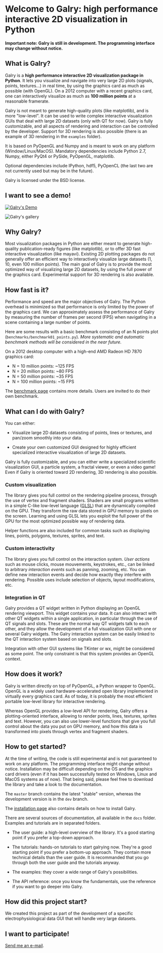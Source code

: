 Welcome to Galry: high performance interactive 2D visualization in Python
=========================================================================

**Important note: Galry is still in development. The programming interface
may change without notice.**


What is Galry?
--------------

Galry is a **high performance interactive 2D visualization package in 
Python**. It lets you visualize and navigate into very large 2D plots (signals,
points, textures...) in real time, by using the graphics card as much as
possible (with OpenGL).
On a 2012 computer with a recent graphics card, one can interactively
visualize as much as **100 million points** at a reasonable framerate.

Galry is not meant to generate high-quality plots (like matplotlib), and is
more "low-level". It can be used to write complex interactive visualization
GUIs that deal with large 2D datasets (only with QT for now). Galry is
fully customizable, and all aspects of rendering and interaction can be 
controlled by the developer. Support for 3D rendering is also possible (there
is an example of 3D rendering in the `examples` folder).

It is based on PyOpenGL and Numpy and is
meant to work on any platform (Window/Linux/MacOS).
Mandatory dependencies include Python 2.7, Numpy, either PyQt4 or PySide,
PyOpenGL, matplotlib.

Optional dependencies include IPython, hdf5, PyOpenCL (the last two are not
currently used but may be in the future).

Galry is licensed under the BSD license.


I want to see a demo!
---------------------

[![Galry's Demo](https://raw.github.com/rossant/galry/master/images/youtube.png)](http://www.youtube.com/watch?v=jYNJJ4O3pXo)

![Galry's gallery](https://raw.github.com/rossant/galry/master/images/overview.png)


Why Galry?
----------

Most visualization packages in Python are either meant to generate high-quality
publication-ready figures (like matplotlib), or to offer 3D fast interactive 
visualization (like mayavi).
Existing 2D plotting packages do not generally offer an efficient way to 
interactively visualize large datasets (1, 10, even 100 million points). 
The main goal of Galry is to provide the most optimized way of visualizing
large 2D datasets, by using the full power of the graphics card.
Experimental support for 3D rendering is also available.


How fast is it?
---------------

Performance and speed are the major objectives of Galry. The Python overhead
is minimized so that performance is only limited by the power of the
graphics card. We can approximately assess the performance of Galry by
measuring the number of frames per second (FPS) when navigating in a scene
containing a large number of points.

Here are some results with a basic benchmark consisting of an N points plot
(`benchmarks/benchmark01_points.py`). 
*More systematic and automatic benchmark methods will be considered in the 
near future.*

On a 2012 desktop computer with a high-end AMD Radeon HD 7870 graphics card:

  * N = 10 million points: ~125 FPS
  * N = 20 million points: ~80 FPS
  * N = 50 million points: ~35 FPS
  * N = 100 million points: ~15 FPS

The [benchmark page](https://github.com/rossant/galry/wiki/Benchmarks) contains 
more details. Users are invited to do their own benchmark.


What can I do with Galry?
-------------------------

You can either:

  * Visualize large 2D datasets consisting of points, lines or textures,
    and pan/zoom smoothly into your data.
    
  * Create your own customized GUI designed for highly efficient specialized
    interactive visualization of large 2D datasets.
    
Galry is fully customizable, and you can either write a specialized scientific
visualization GUI, a particle system, a fractal viewer, or even a video
game! Even if Galry is oriented toward 2D rendering, 3D rendering is also
possible.

### Custom visualization

The library gives you full control on the rendering pipeline process, through
the use of vertex and fragment shaders. Shaders are small programs written in
a simple C-like low-level language ([GLSL](http://en.wikipedia.org/wiki/GLSL)) 
that are dynamically compiled on the GPU.
They transform the raw data stored in GPU memory to pixels on the screen.
Learning and using GLSL lets you exploit the full power of the GPU for
the most optimized possible way of rendering data.

Helper functions are also included for common tasks such as displaying
lines, points, polygons, textures, sprites, and text.

### Custom interactivity

The library gives you full control on the interaction system.
*User actions* such as mouse clicks, mouse mouvements, keystrokes, etc., 
can be linked to arbitrary *interaction events* such as panning, zooming, etc.
You can define new interaction events and decide how exactly they interfere
with rendering. Possible uses include selection of objects, layout
modifications, etc.

### Integration in QT

Galry provides a QT widget written in Python displaying an OpenGL rendering
viewport. This widget contains your data. It can also interact with other
QT widgets within a single application, in particular through the use of 
QT signals and slots. These are the normal way QT widgets talk to each other,
and they allow the development of a full visualization GUI with one or
several Galry widgets. The Galry interaction system can be easily linked
to the QT interaction system based on signals and slots.

Integration with other GUI systems like TKinter or wx, might be considered
as some point. The only constraint is that this system provides an OpenGL
context.


How does it work?
-----------------

Galry is written directly on top of PyOpenGL, a Python wrapper to OpenGL.
OpenGL is a widely used hardware-accelerated open library implemented in
virtually every graphics card. As of today, it is probably the most efficient
portable low-level library for interactive rendering.

Whereas OpenGL provides a low-level API for rendering, Galry offers a
plotting-oriented interface, allowing to render points, lines, textures,
sprites and text. However, you can also use lower-level functions that
give you full control about the data you put on GPU memory, and how this data 
is transformed into pixels through vertex and fragment shaders.


How to get started?
-------------------

At the time of writing, the code is still experimental and is not
guaranteed to work on any platform. The programming interface might change
without notice. Installation may be
difficult depending on the OS and the graphics card drivers (even if it has
been successfully tested on Windows, Linux and MacOS systems as of now).
That being said, please feel
free to download the library and take a look to the documentation.

The `master` branch contains the latest "stable" version, whereas the
development version is in the `dev` branch.

The [installation page](https://github.com/rossant/galry/wiki/Installation)
also contains details on how to install Galry. 

There are several sources of documentation, all available in the `docs` folder.
Examples and tutorials are in separated folders.

  * The user guide: a high-level overview of the library. It's a good starting 
    point if you prefer a top-down approach.
    
  * The tutorials: hands-on tutorials to start galrying now. They're a good
    starting point if you prefer a bottom-up approach. They contain more 
    technical details than the user guide. It is recommanded that you go
    through both the user guide and the tutorials anyway.

  * The examples: they cover a wide range of Galry's possibilities.
    
  * The API reference: once you know the fundamentals, use the reference
    if you want to go deeper into Galry.
    
    
How did this project start?
---------------------------

We created this project as part of the development of a specific
electrophysiological data GUI that will handle very large datasets.


I want to participate!
----------------------

[Send me an e-mail](http://cyrille.rossant.net).

